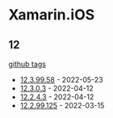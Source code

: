 # Xamarin.iOS

## 12

[github tags](https://github.com/xamarin/xamarin-android/tags)

- [12.3.99.58] - 2022-05-23
- [12.3.0.3] - 2022-04-12
- [12.2.4.3] - 2022-04-12
- [12.2.99.125] - 2022-03-15

[12.3.99.58]: https://github.com/xamarin/xamarin-android/releases/tag/v12.3.99.58
[12.3.0.3]: https://github.com/xamarin/xamarin-android/releases/tag/v12.3.0.3
[12.2.4.3]: https://github.com/xamarin/xamarin-android/releases/tag/v12.2.4.3
[12.2.99.125]: https://github.com/xamarin/xamarin-android/releases/tag/v12.2.99.125
